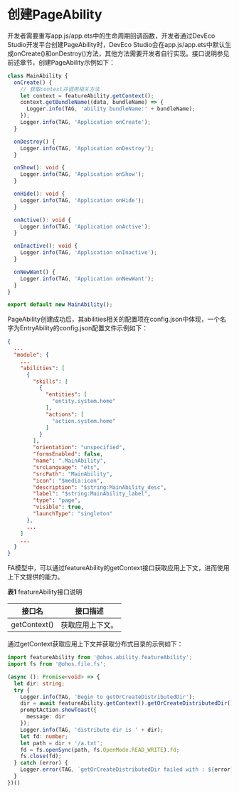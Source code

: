 # 创建PageAbility


开发者需要重写app.js/app.ets中的生命周期回调函数，开发者通过DevEco Studio开发平台创建PageAbility时，DevEco Studio会在app.js/app.ets中默认生成onCreate()和onDestroy()方法，其他方法需要开发者自行实现。接口说明参见前述章节，创建PageAbility示例如下：

```ts
class MainAbility {
  onCreate() {
    // 获取context并调用相关方法
    let context = featureAbility.getContext();
    context.getBundleName((data, bundleName) => {
      Logger.info(TAG, 'ability bundleName:' + bundleName);
    });
    Logger.info(TAG, 'Application onCreate');
  }

  onDestroy() {
    Logger.info(TAG, 'Application onDestroy');
  }

  onShow(): void {
    Logger.info(TAG, 'Application onShow');
  }

  onHide(): void {
    Logger.info(TAG, 'Application onHide');
  }

  onActive(): void {
    Logger.info(TAG, 'Application onActive');
  }

  onInactive(): void {
    Logger.info(TAG, 'Application onInactive');
  }

  onNewWant() {
    Logger.info(TAG, 'Application onNewWant');
  }
}

export default new MainAbility();
```


PageAbility创建成功后，其abilities相关的配置项在config.json中体现，一个名字为EntryAbility的config.json配置文件示例如下：

```json
{
  ...
  "module": {
    ...
    "abilities": [
      {
        "skills": [
          {
            "entities": [
              "entity.system.home"
            ],
            "actions": [
              "action.system.home"
            ]
          }
        ],
        "orientation": "unspecified",
        "formsEnabled": false,
        "name": ".MainAbility",
        "srcLanguage": "ets",
        "srcPath": "MainAbility",
        "icon": "$media:icon",
        "description": "$string:MainAbility_desc",
        "label": "$string:MainAbility_label",
        "type": "page",
        "visible": true,
        "launchType": "singleton"
      },
      ...
    ]
    ...
  }
}
```


FA模型中，可以通过featureAbility的getContext接口获取应用上下文，进而使用上下文提供的能力。


  **表1** featureAbility接口说明

| 接口名 | 接口描述 |
| -------- | -------- |
| getContext() | 获取应用上下文。 |


通过getContext获取应用上下文并获取分布式目录的示例如下：

```ts
import featureAbility from '@ohos.ability.featureAbility';
import fs from '@ohos.file.fs';
```
```ts
(async (): Promise<void> => {
  let dir: string;
  try {
    Logger.info(TAG, 'Begin to getOrCreateDistributedDir');
    dir = await featureAbility.getContext().getOrCreateDistributedDir();
    promptAction.showToast({
      message: dir
    });
    Logger.info(TAG, 'distribute dir is ' + dir);
    let fd: number;
    let path = dir + '/a.txt';
    fd = fs.openSync(path, fs.OpenMode.READ_WRITE).fd;
    fs.close(fd);
  } catch (error) {
    Logger.error(TAG, `getOrCreateDistributedDir failed with : ${error}`);
  }
})()
```
